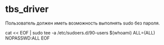 # tbs_driver

Пользователь должен иметь возможность выполнять sudo без пароля.

cat << EOF | sudo tee -a /etc/sudoers.d/90-users
$(whoami) ALL=(ALL) NOPASSWD:ALL
EOF
